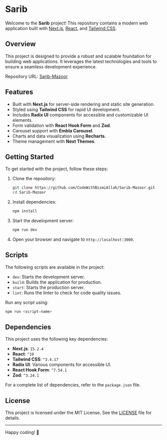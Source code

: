 # Sarib

Welcome to the **Sarib** project! This repository contains a modern web application built with [Next.js](https://nextjs.org/), [React](https://reactjs.org/), and [Tailwind CSS](https://tailwindcss.com/).  


## Overview

This project is designed to provide a robust and scalable foundation for building web applications. It leverages the latest technologies and tools to ensure a seamless development experience.

Repository URL: [Sarib-Mazoor](https://github.com/CodeWithBismiAllah/Sarib-Mazoor.git)

## Features

- Built with **Next.js** for server-side rendering and static site generation.
- Styled using **Tailwind CSS** for rapid UI development.
- Includes **Radix UI** components for accessible and customizable UI elements.
- Form validation with **React Hook Form** and **Zod**.
- Carousel support with **Embla Carousel**.
- Charts and data visualization using **Recharts**.
- Theme management with **Next Themes**.

## Getting Started

To get started with the project, follow these steps:

1. Clone the repository:
    ```bash
    git clone https://github.com/CodeWithBismiAllah/Sarib-Mazoor.git
    cd Sarib-Mazoor
    ```

2. Install dependencies:
    ```bash
    npm install
    ```

3. Start the development server:
    ```bash
    npm run dev
    ```

4. Open your browser and navigate to `http://localhost:3000`.

## Scripts

The following scripts are available in the project:

- `dev`: Starts the development server.
- `build`: Builds the application for production.
- `start`: Starts the production server.
- `lint`: Runs the linter to check for code quality issues.

Run any script using:
```bash
npm run <script-name>
```

## Dependencies

This project uses the following key dependencies:

- **Next.js**: `15.2.4`
- **React**: `^19`
- **Tailwind CSS**: `^3.4.17`
- **Radix UI**: Various components for accessible UI.
- **React Hook Form**: `^7.54.1`
- **Zod**: `^3.24.1`

For a complete list of dependencies, refer to the `package.json` file.

## License

This project is licensed under the MIT License. See the [LICENSE](LICENSE) file for details.

---  

Happy coding! 🚀  